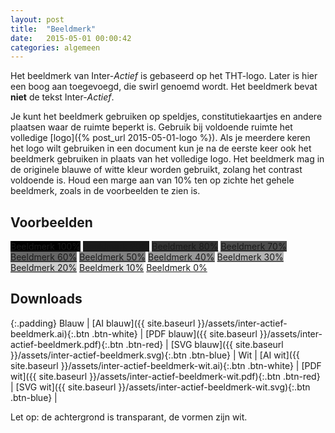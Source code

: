 ```yaml
---
layout: post
title:  "Beeldmerk"
date:   2015-05-01 00:00:42
categories: algemeen
---
```

Het beeldmerk van Inter-*Actief* is gebaseerd op het THT-logo. Later is hier een boog aan toegevoegd, die swirl genoemd
 wordt. Het beeldmerk bevat **niet** de tekst Inter-*Actief*.

Je kunt het beeldmerk gebruiken op speldjes, constitutiekaartjes en andere plaatsen waar de ruimte beperkt is. Gebruik
 bij voldoende ruimte het volledige [logo]({% post_url 2015-05-01-logo %}). Als je meerdere keren het logo wilt gebruiken
 in een document kun je na de eerste keer ook het beeldmerk gebruiken in plaats van het volledige logo. Het beeldmerk mag
 in de originele blauwe of witte kleur worden gebruikt, zolang het contrast voldoende is. Houd een marge aan van 10% ten
 op zichte het gehele beeldmerk, zoals in de voorbeelden te zien is.

Voorbeelden
-----------

<a href="{{ site.baseurl }}/assets/inter-actief-beeldmerk-wit.png" style="background-color: #000; width: 24%;" title="100%" alt="100%" data-lightbox="beeldmerk">Beeldmerk 100%</a>
<a href="{{ site.baseurl }}/assets/inter-actief-beeldmerk-wit.png" style="background-color: #1A1A1A; width: 24%;" title="90%" alt="90%" data-lightbox="beeldmerk">Beeldmerk 90%</a>
<a href="{{ site.baseurl }}/assets/inter-actief-beeldmerk-wit.png" style="background-color: #333; width: 24%;" title="80%" alt="80%" data-lightbox="beeldmerk">Beeldmerk 80%</a>
<a href="{{ site.baseurl }}/assets/inter-actief-beeldmerk-wit.png" style="background-color: #4D4D4D; width: 24%;" title="70%" alt="70%" data-lightbox="beeldmerk">Beeldmerk 70%</a>
<a href="{{ site.baseurl }}/assets/inter-actief-beeldmerk-wit.png" style="background-color: #666; width: 24%;" title="60%" alt="60%" data-lightbox="beeldmerk">Beeldmerk 60%</a>
<a href="{{ site.baseurl }}/assets/inter-actief-beeldmerk.png" style="background-color: #808080; width: 24%;" title="50%" alt="50%" data-lightbox="beeldmerk">Beeldmerk 50%</a>
<a href="{{ site.baseurl }}/assets/inter-actief-beeldmerk.png" style="background-color: #999; width: 24%;" title="40%" alt="40%" data-lightbox="beeldmerk">Beeldmerk 40%</a>
<a href="{{ site.baseurl }}/assets/inter-actief-beeldmerk.png" style="background-color: #B3B3B3; width: 24%;" title="30%" alt="30%" data-lightbox="beeldmerk">Beeldmerk 30%</a>
<a href="{{ site.baseurl }}/assets/inter-actief-beeldmerk.png" style="background-color: #CCC; width: 24%;" title="20%" alt="20%" data-lightbox="beeldmerk">Beeldmerk 20%</a>
<a href="{{ site.baseurl }}/assets/inter-actief-beeldmerk.png" style="background-color: #E5E5E5; width: 24%;" title="10%" alt="10%" data-lightbox="beeldmerk">Beeldmerk 10%</a>
<a href="{{ site.baseurl }}/assets/inter-actief-beeldmerk.png" style="background-color: #FFF; width: 24%;" title="0%" alt="0%" data-lightbox="beeldmerk">Beeldmerk 0%</a>

Downloads
---------

{:.padding}
Blauw | [AI blauw]({{ site.baseurl }}/assets/inter-actief-beeldmerk.ai){:.btn .btn-white} | [PDF blauw]({{ site.baseurl }}/assets/inter-actief-beeldmerk.pdf){:.btn .btn-red} | [SVG blauw]({{ site.baseurl }}/assets/inter-actief-beeldmerk.svg){:.btn .btn-blue} |
Wit | [AI wit]({{ site.baseurl }}/assets/inter-actief-beeldmerk-wit.ai){:.btn .btn-white} | [PDF wit]({{ site.baseurl }}/assets/inter-actief-beeldmerk-wit.pdf){:.btn .btn-red} | [SVG wit]({{ site.baseurl }}/assets/inter-actief-beeldmerk-wit.svg){:.btn .btn-blue} |

Let op: de achtergrond is transparant, de vormen zijn wit.
